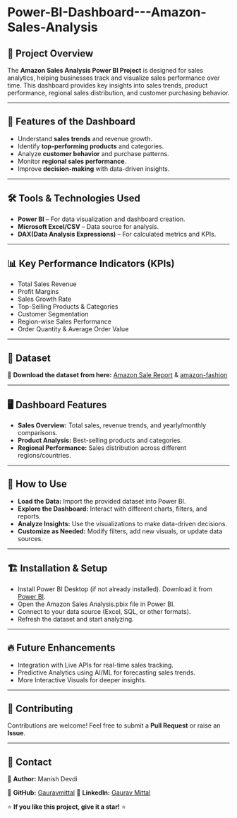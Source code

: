 # Power-BI-Dashboard---Amazon-Sales-Analysis

## 📌 Project Overview

The **Amazon Sales Analysis Power BI Project** is designed for sales analytics, helping businesses track and visualize sales performance over time. This dashboard provides key insights into sales trends, product performance, regional sales distribution, and customer purchasing behavior.

---
## 🚀 Features of the Dashboard

 - Understand **sales trends** and revenue growth.
 - Identify **top-performing products** and categories.
 - Analyze **customer behavior** and purchase patterns.
 - Monitor **regional sales performance**.
 - Improve **decision-making** with data-driven insights.
---

## 🛠️ Tools & Technologies Used

 - **Power BI** – For data visualization and dashboard creation.
 - **Microsoft Excel/CSV** – Data source for analysis.
 - **DAX(Data Analysis Expressions)** – For calculated metrics and KPIs.
---
## 📊 Key Performance Indicators (KPIs)

 -  Total Sales Revenue
 -  Profit Margins
 -  Sales Growth Rate
 -  Top-Selling Products & Categories
 -  Customer Segmentation
 -  Region-wise Sales Performance
 -  Order Quantity & Average Order Value
---
## 📂 Dataset  
🔹 **Download the dataset from here:** [Amazon Sale Report](https://github.com/gauravmittal9718/Power-BI-Dashboard---Amazon-Sales-Analysis/blob/main/Amazon%20Sale%20Report%20.xlsx)  &  [amazon-fashion](https://drive.google.com/file/d/1J5B5qzajH_ov8Z2pC7o0ASSjohKoQpDd/view?usp=sharing) 

---
## 🖥️ Dashboard Features

 -  **Sales Overview:** Total sales, revenue trends, and yearly/monthly comparisons.
 -  **Product Analysis:** Best-selling products and categories.
 -  **Regional Performance:** Sales distribution across different regions/countries.

---
## 🚀 How to Use

 -  **Load the Data:** Import the provided dataset into Power BI.
 -  **Explore the Dashboard:** Interact with different charts, filters, and reports.
 -  **Analyze Insights:** Use the visualizations to make data-driven decisions.
 -  **Customize as Needed:** Modify filters, add new visuals, or update data sources.

---
## 🏗️ Installation & Setup
 -  Install Power BI Desktop (if not already installed). Download it from [Power BI](https://www.microsoft.com/en-us/power-platform/products/power-bi/desktop).
 -  Open the Amazon Sales Analysis.pbix file in Power BI.
 -  Connect to your data source (Excel, SQL, or other formats).
 -  Refresh the dataset and start analyzing.

---
## 🔥 Future Enhancements

 -  Integration with Live APIs for real-time sales tracking.
 -  Predictive Analytics using AI/ML for forecasting sales trends.
 -  More Interactive Visuals for deeper insights.
   
---
## 🤝 Contributing  
Contributions are welcome! Feel free to submit a **Pull Request** or raise an **Issue**.

---

## 📧 Contact  
📌 **Author:**  Manish Devdi   

📌 **GitHub:**  [Gauravmittal](https://github.com/gauravmittal9718)              📌 **LinkedIn:** [Gaurav Mittal](https://www.linkedin.com/in/gaurav-mittal-59378b201/)  

⭐ **If you like this project, give it a star!** ⭐  




